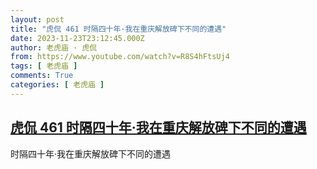 ```yaml
---
layout: post
title: "虎侃 461 时隔四十年·我在重庆解放碑下不同的遭遇"
date: 2023-11-23T23:12:45.000Z
author: 老虎庙 · 虎侃
from: https://www.youtube.com/watch?v=R8S4hFtsUj4
tags: [ 老虎庙 ]
comments: True
categories: [ 老虎庙 ]
---
```

<!--1700781165000-->
[虎侃 461 时隔四十年·我在重庆解放碑下不同的遭遇](https://www.youtube.com/watch?v=R8S4hFtsUj4)
------

<div>
时隔四十年·我在重庆解放碑下不同的遭遇
</div>

